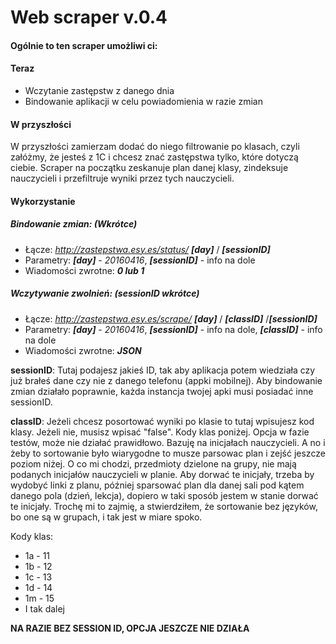# Web scraper v.0.4
#### Ogólnie to ten scraper umożliwi ci:
#### Teraz
* Wczytanie zastępstw z danego dnia
* Bindowanie aplikacji w celu powiadomienia w razie zmian
    
#### W przyszłości
W przyszłości zamierzam dodać do niego filtrowanie po klasach, czyli załóżmy, że jesteś z 1C i chcesz znać zastępstwa tylko, które dotyczą ciebie. Scraper na początku zeskanuje plan danej klasy, zindeksuje nauczycieli i przefiltruje wyniki przez tych nauczycieli.

#### Wykorzystanie

##### Bindowanie zmian: (Wkrótce)

* Łącze: *http://zastepstwa.esy.es/status/* ***[day]*** / ***[sessionID]***
* Parametry: ***[day]*** - *20160416*, ***[sessionID]*** - info na dole
* Wiadomości zwrotne: ***0 lub 1***

##### Wczytywanie zwolnień: (sessionID wkrótce)

* Łącze: *http://zastepstwa.esy.es/scrape/* ***[day]*** / ***[classID]*** /***[sessionID]***
* Parametry: ***[day]*** - *20160416*, ***[sessionID]*** - info na dole, ***[classID]*** - info na dole
* Wiadomości zwrotne: ***JSON***

**sessionID**: Tutaj podajesz jakieś ID, tak aby aplikacja potem wiedziała czy już brałeś dane czy nie z danego telefonu (appki mobilnej). Aby bindowanie zmian działało poprawnie, każda instancja twojej apki musi posiadać inne sessionID.

**classID**: Jeżeli chcesz posortować wyniki po klasie to tutaj wpisujesz kod klasy. Jeżeli nie, musisz wpisać "false". Kody klas poniżej. Opcja w fazie testów, może nie działać prawidłowo. Bazuję na inicjałach nauczycieli. A no i żeby to sortowanie było wiarygodne to musze parsowac plan i zejść jeszcze poziom niżej. O co mi chodzi, przedmioty dzielone na grupy, nie mają podanych inicjałów nauczycieli w planie. Aby dorwać te inicjały, trzeba by wydobyć linki z planu, później sparsować plan dla danej sali pod kątem danego pola (dzień, lekcja), dopiero w taki sposób jestem w stanie dorwać te inicjały. Trochę mi to zajmię, a stwierdziłem, że sortowanie bez języków, bo one są w grupach, i tak jest w miare spoko.

Kody klas:
* 1a - 11
* 1b - 12
* 1c - 13
* 1d - 14
* 1m - 15
* I tak dalej

**NA RAZIE BEZ SESSION ID, OPCJA JESZCZE NIE DZIAŁA**
